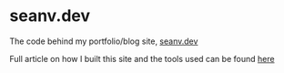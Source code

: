 # seanv.dev

The code behind my portfolio/blog site, [seanv.dev](https://seanv.dev)

Full article on how I built this site and the tools used can be found [here](https://seanv.dev/posts/how-i-made-my-blog)
